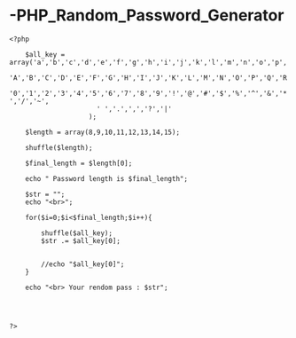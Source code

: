 # -PHP_Random_Password_Generator

<head>
    <link rel="stylesheet" href="style.css">
</head>
<body>


    <?php 
    
        $all_key = array('a','b','c','d','e','f','g','h','i','j','k','l','m','n','o','p','q','r','s','t','u','v','w','x','y','z',
                          'A','B','C','D','E','F','G','H','I','J','K','L','M','N','O','P','Q','R','S','T','U','V','W','X','Y','Z',
                          '0','1','2','3','4','5','6','7','8','9','!','@','#','$','%','^','&','*','(',')','_','+','=','-','/','~',
                          ' ','.',',','?','|'
                        );
    
        $length = array(8,9,10,11,12,13,14,15);

        shuffle($length);

        $final_length = $length[0];

        echo " Password length is $final_length";

        $str = "";
        echo "<br>";

        for($i=0;$i<$final_length;$i++){

            shuffle($all_key);
            $str .= $all_key[0]; 


            //echo "$all_key[0]";
        }

        echo "<br> Your rendom pass : $str";
    
    
    
    
    ?>  



    
</body>


